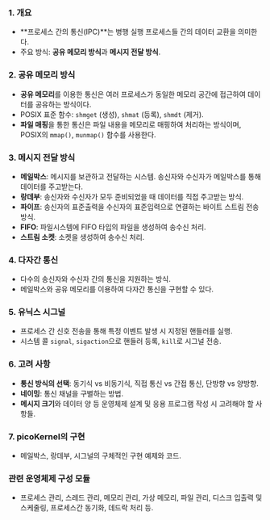 
### 1. 개요

- **프로세스 간의 통신(IPC)**는 병행 실행 프로세스들 간의 데이터 교환을 의미한다.
- 주요 방식: **공유 메모리 방식**과 **메시지 전달 방식**.

### 2. 공유 메모리 방식

- **공유 메모리**를 이용한 통신은 여러 프로세스가 동일한 메모리 공간에 접근하여 데이터를 공유하는 방식이다.
- POSIX 표준 함수: `shmget` (생성), `shmat` (등록), `shmdt` (제거).
- **파일 매핑**을 통한 통신은 파일 내용을 메모리로 매핑하여 처리하는 방식이며, POSIX의 `mmap()`, `munmap()` 함수를 사용한다.

### 3. 메시지 전달 방식

- **메일박스**: 메시지를 보관하고 전달하는 시스템. 송신자와 수신자가 메일박스를 통해 데이터를 주고받는다.
- **랑데부**: 송신자와 수신자가 모두 준비되었을 때 데이터를 직접 주고받는 방식.
- **파이프**: 송신자의 표준출력을 수신자의 표준입력으로 연결하는 바이트 스트림 전송 방식.
- **FIFO**: 파일시스템에 FIFO 타입의 파일을 생성하여 송수신 처리.
- **스트림 소켓**: 소켓을 생성하여 송수신 처리.

### 4. 다자간 통신

- 다수의 송신자와 수신자 간의 통신을 지원하는 방식.
- 메일박스와 공유 메모리를 이용하여 다자간 통신을 구현할 수 있다.

### 5. 유닉스 시그널

- 프로세스 간 신호 전송을 통해 특정 이벤트 발생 시 지정된 핸들러를 실행.
- 시스템 콜 `signal`, `sigaction`으로 핸들러 등록, `kill`로 시그널 전송.

### 6. 고려 사항

- **통신 방식의 선택**: 동기식 vs 비동기식, 직접 통신 vs 간접 통신, 단방향 vs 양방향.
- **네이밍**: 통신 채널을 구별하는 방법.
- **메시지 크기**와 데이터 양 등 운영체제 설계 및 응용 프로그램 작성 시 고려해야 할 사항들.

### 7. picoKernel의 구현

- 메일박스, 랑데부, 시그널의 구체적인 구현 예제와 코드.

### 관련 운영체제 구성 모듈

- 프로세스 관리, 스레드 관리, 메모리 관리, 가상 메모리, 파일 관리, 디스크 입출력 및 스케줄링, 프로세스간 동기화, 데드락 처리 등.